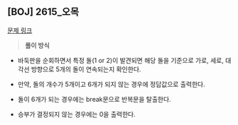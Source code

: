 ## [BOJ] 2615_오목
[문제 링크]( https://www.acmicpc.net/problem/2615)

> **풀이 방식**

- 바둑판을 순회하면서 특정 돌(1 or 2)이 발견되면 해당 돌을 기준으로 가로, 세로, 대각선 방향으로 5개의 돌이 연속되는지 확인한다.

- 만약, 돌의 개수가 5개이고 6개가 되지 않는 경우에 정답값으로 출력한다.

- 돌이 6개가 되는 경우에는 break문으로 반복문을 탈출한다.

- 승부가 결정되지 않는 경우에는 0을 출력한다.